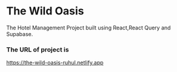 # The Wild Oasis

The Hotel Management Project built using React,React Query and Supabase.

### The URL of project is

https://the-wild-oasis-ruhul.netlify.app
